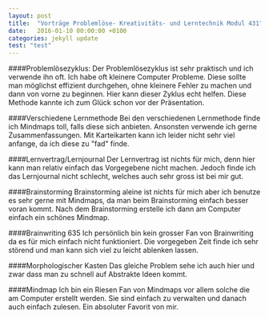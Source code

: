 ```yaml
---
layout: post
title:  "Vorträge Problemlöse- Kreativitäts- und Lerntechnik Modul 431"
date:   2016-01-10 00:00:00 +0100
categories: jekyll update
test: "test"
---
```

####Problemlösezyklus: 
Der Problemlösezyklus ist sehr praktisch und ich verwende ihn oft. Ich habe oft kleinere Computer Probleme. Diese sollte man möglichst effizient durchgehen, ohne kleinere Fehler zu machen und dann von vorne zu beginnen.
Hier kann dieser Zyklus echt helfen. Diese Methode kannte ich zum Glück schon vor der Präsentation.

####Verschiedene Lernmethode
Bei den verschiedenen Lernmethode finde ich Mindmaps toll, falls diese sich anbieten. Ansonsten verwende ich gerne Zusammenfassungen. Mit Karteikarten kann ich leider nicht sehr viel anfange, da ich diese zu "fad" finde.

####Lernvertrag/Lernjournal
Der Lernvertrag ist nichts für mich, denn hier kann man relativ einfach das Vorgegebene nicht machen. Jedoch finde ich das Lernjournal nicht schlecht, welches auch sehr gross ist bei mir gut.

####Brainstorming
Brainstorming aleine ist nichts für mich aber ich benutze es sehr gerne mit Mindmaps, da man beim Brainstorming einfach besser voran kommt. Nach dem Brainstorming erstelle ich dann am Computer einfach ein schönes Mindmap.

####Brainwriting 635
Ich persönlich bin kein grosser Fan von Brainwriting da es für mich einfach nicht funktioniert. Die vorgegeben Zeit finde ich sehr störend und man kann sich viel zu leicht ablenken lassen.

####Morphologischer Kasten
Das gleiche Problem sehe ich auch hier und zwar dass man zu schnell auf Abstrakte Ideen kommt.

####Mindmap
Ich bin ein Riesen Fan von Mindmaps vor allem solche die am Computer erstellt werden. Sie sind einfach zu verwalten und danach auch einfach zulesen. Ein absoluter Favorit von mir. 